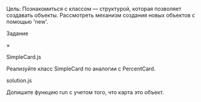 Цель: Познакомиться с классом — структурой, которая позволяет создавать объекты. Рассмотреть механизм создания новых объектов с помощью 'new'.




Задание

×

SimpleCard.js

Реализуйте класс SimpleCard по аналогии с PercentCard.

solution.js

Допишите функцию run с учетом того, что карта это объект.

